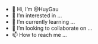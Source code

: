 - 👋 Hi, I’m @HuyGau
- 👀 I’m interested in ...
- 🌱 I’m currently learning ...
- 💞️ I’m looking to collaborate on ...
- 📫 How to reach me ...

<!---
HuyGau/HuyGau is a ✨ special ✨ repository because its `README.md` (this file) appears on your GitHub profile.
You can click the Preview link to take a look at your changes.
--->

